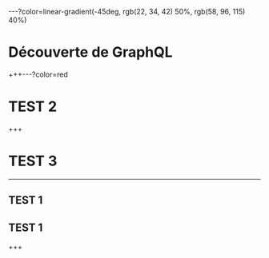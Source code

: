---?color=linear-gradient(-45deg, rgb(22, 34, 42) 50%, rgb(58, 96, 115) 40%)

# Découverte de GraphQL


+++---?color=red

# TEST 2


+++

# TEST 3 

---

## TEST 1 
## TEST 1 


+++
